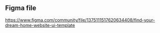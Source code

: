 ## Figma file
https://www.figma.com/community/file/1375111517620634408/find-your-dream-home-website-ui-template